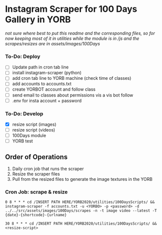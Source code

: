 # Instagram Scraper for 100 Days Gallery in YORB

*not sure where best to put this readme and the corresponding files, so for now keeping most of it in utilities while the module is in /js and the scrapes/resizes are in assets/images/100Days*

### To-Do: Deploy
- [ ] Update path in cron tab line
- [ ] install instagram-scraper (python)
- [ ] add cron tab line to YORB machine (check time of classes)
- [ ] add accounts to accounts.txt
- [ ] create YORBOT account and follow class
- [ ] send email to classes about permissions vis a vis bot follow
- [ ] .env for insta account + password

### To-Do: Develop
- [X] resize script (images)
- [ ] resize script (videos)
- [ ] 100Days module
- [ ] YORB test

## Order of Operations

1. Daily cron job that runs the scraper
2. Resize the scraper files
3. Pull from the resized files to generate the image textures in the YORB


### Cron Job: scrape & resize

```
0 8 * * * cd /INSERT PATH HERE/YORB2020/utilities/100DaysScripts/ && instagram-scraper -f accounts.txt -u <YORBO> -p <password> -d ../../src/assets/images/100Days/scrapes -n -t image video --latest -T {date}-{shortcode}-{urlname}

30 8 * * * cd /INSERT PATH HERE/YORB2020/utilities/100DaysScripts/ && <resize-script>
``` 
